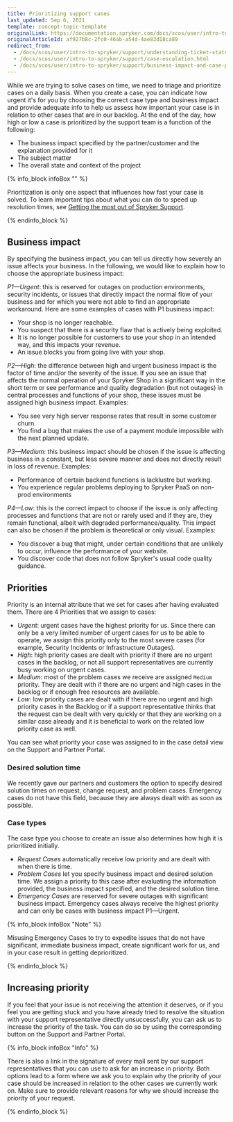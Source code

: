 ```yaml
---
title: Prioritizing support cases
last_updated: Sep 6, 2021
template: concept-topic-template
originalLink: https://documentation.spryker.com/docs/scos/user/intro-to-spryker/support/understanding-ticket-status.html#how-are-bug-tickets-prioritized
originalArticleId: af927b8c-2fc0-46ab-a54d-4ae83d18ca89
redirect_from:
  - /docs/scos/user/intro-to-spryker/support/understanding-ticket-status.html#how-are-bug-tickets-prioritized
  - /docs/scos/user/intro-to-spryker/support/case-escalation.html
  - /docs/scos/user/intro-to-spryker/support/business-impact-and-case-priorities.html
---
```



While we are trying to solve cases on time, we need to triage and prioritize cases on a daily basis. When you create a case, you can indicate how urgent it's for you by choosing the correct case type and business impact and provide adequate info to help us assess how important your case is in relation to other cases that are in our backlog. At the end of the day, how high or low a case is prioritized by the support team is a function of the following:
* The business impact specified by the partner/customer and the explanation provided for it
* The subject matter
* The overall state and context of the project

{% info_block infoBox "" %}

Prioritization is only one aspect that influences how fast your case is solved. To learn important tips about what you can do to speed up resolution times, see [Getting the most out of Spryker Support](/docs/scos/user/intro-to-spryker/support/getting-the-most-out-of-spryker-support.html).

{% endinfo_block %}

## Business impact

By specifying the business impact, you can tell us directly how severely an issue affects your business. In the following, we would like to explain how to choose the appropriate business impact:

*P1—Urgent*: this is reserved for outages on production environments, security incidents, or issues that directly impact the normal flow of your business and for which you were not able to find an appropriate workaround.
Here are some examples of cases with P1 business impact:
* Your shop is no longer reachable.
* You suspect that there is a security flaw that is actively being exploited.
* It is no longer possible for customers to use your shop in an intended way, and this impacts your revenue.
* An issue blocks you from going live with your shop.

*P2—High*: the difference between high and urgent business impact is the factor of time and/or the severity of the issue. If you see an issue that affects the normal operation of your Spryker Shop in a significant way in the short term or see performance and quality degradation (but not outages) in central processes and functions of your shop, these issues must be assigned high business impact. Examples:
* You see very high server response rates that result in some customer churn.
* You find a bug that makes the use of a payment module impossible with the next planned update.

*P3—Medium*: this business impact should be chosen if the issue is affecting business in a constant, but less severe manner and does not directly result in loss of revenue. Examples:
* Performance of certain backend functions is lacklustre but working.
* You experience regular problems deploying to Spryker PaaS on non-prod environments

*P4—Low*: this is the correct impact to choose if the issue is only affecting processes and functions that are not or rarely used and if they are, they remain functional, albeit with degraded performance/quality. This impact can also be chosen if the problem is theoretical or only visual. Examples:
* You discover a bug that might, under certain conditions that are unlikely to occur, influence the performance of your website.
* You discover code that does not follow Spryker's usual code quality guidance.

## Priorities
Priority is an internal attribute that we set for cases after having evaluated them. There are 4 Priorities that we assign to cases:
* *Urgent*: urgent cases have the highest priority for us. Since there can only be a very limited number of urgent cases for us to be able to operate, we assign this priority only to the most severe cases (for example, Security Incidents or Infrastructure Outages).
* *High*: high priority cases are dealt with priority if there are no urgent cases in the backlog, or not all support representatives are currently busy working on urgent cases.
* *Medium*: most of the problem cases we receive are assigned `Medium` priority. They are dealt with if there are no urgent and high cases in the backlog or if enough free resources are available.
* *Low*: low priority cases are dealt with if there are no urgent and high priority cases in the Backlog or if a support representative thinks that the request can be dealt with very quickly or that they are working on a similar case already and it is beneficial to work on the related low priority case as well.

You can see what priority your case was assigned to in the case detail view on the Support and Partner Portal.

<!--

![image.png](https://cdn.document360.io/9fafa0d5-d76f-40c5-8b02-ab9515d3e879/Images/Documentation/image%28166%29.png)

-->

### Desired solution time
We recently gave our partners and customers the option to specify desired solution times on request, change request, and problem cases. Emergency cases do not have this field, because they are always dealt with as soon as possible.

### Case types
The case type you choose to create an issue also determines how high it is prioritized initially.
* *Request Cases* automatically receive low priority and are dealt with when there is time.
* *Problem Cases* let you specify business impact and desired solution time. We assign a priority to this case after evaluating the information provided, the business impact specified, and the desired solution time.
* *Emergency Cases* are reserved for severe outages with significant business impact. Emergency cases always receive the highest priority and can only be cases with business impact P1—Urgent.

{% info_block infoBox "Note" %}

Misusing Emergency Cases to try to expedite issues that do not have significant, immediate business impact, create significant work for us, and in your case result in getting deprioritized.

{% endinfo_block %}


## Increasing priority
If you feel that your issue is not receiving the attention it deserves, or if you feel you are getting stuck and you have already tried to resolve the situation with your support representative directly unsuccessfully, you can ask us to increase the priority of the task. You can do so by using the corresponding button on the Support and Partner Portal.

<!--
![image.png](https://cdn.document360.io/9fafa0d5-d76f-40c5-8b02-ab9515d3e879/Images/Documentation/image%28165%29.png)
-->

{% info_block infoBox "Info" %}

There is also a link in the signature of every mail sent by our support representatives that you can use to ask for an increase in priority.
Both options lead to a form where we ask you to explain why the priority of your case should be increased in relation to the other cases we currently work on. Make sure to provide relevant reasons for why we should increase the priority of your request.

{% endinfo_block %}
